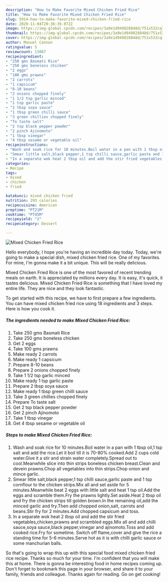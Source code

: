 ```yaml
---
description: "How to Make Favorite Mixed Chicken Fried Rice"
title: "How to Make Favorite Mixed Chicken Fried Rice"
slug: 5914-how-to-make-favorite-mixed-chicken-fried-rice
date: 2020-11-04T20:38:39.072Z
image: https://img-global.cpcdn.com/recipes/3a9e1d949828848d/751x532cq70/mixed-chicken-fried-rice-recipe-main-photo.jpg
thumbnail: https://img-global.cpcdn.com/recipes/3a9e1d949828848d/751x532cq70/mixed-chicken-fried-rice-recipe-main-photo.jpg
cover: https://img-global.cpcdn.com/recipes/3a9e1d949828848d/751x532cq70/mixed-chicken-fried-rice-recipe-main-photo.jpg
author: Manuel Cannon
ratingvalue: 5
reviewcount: 13087
recipeingredient:
- "250 gms Basmati Rice"
- "250 gms boneless chicken"
- "2 eggs"
- "100 gms prawns"
- "2 carrots"
- "1 capsicum"
- "8-10 beans"
- "2 onions chopped finely"
- "1 1/2 tsp garlic minced"
- "1 tsp garlic paste"
- "2 tbsp soya sauce"
- "1 tbsp green chilli sauce"
- "3 green chillies chopped finely"
- "To taste salt"
- "2 tsp black pepper powder"
- "2 pinch Ajinomoto"
- "1 tbsp vinegar"
- "4 tbsp sesame or vegetable oil"
recipeinstructions:
- "Wash and soak rice for 10 minutes.Boil water in a pan with 1 tbsp oil,1 tsp salt and add the rice.Let it boil till it is 70-80% cooked.Add 2 cups cold water.Give it a stir and strain water completely.Spread out to cool.Meanwhile slice into thin strips boneless chicken breast.Clean and devein prawns.Chop all vegetables into thin strips.Chop onion and mince garlic."
- "Smear little salt,black pepper,1 tsp chilli sauce,garlic paste and 1 tsp cornflour to the chicken strips.Mix all and set aside for 5 minutes.Meanwhile beat 2 eggs with little salt and heat 1 tsp oil.Add the eggs and scramble them.Fry the prawns lightly.Set aside.Heat 2 tbsp oil and fry the chicken strips till golden brown.In the remaining oil,add the minced garlic and fry.Then add chopped onion,salt, carrots and beans.Stir fry for 2 minutes.Add chopped capsicum and toss."
- "In a separate wok heat 2 tbsp oil and add the stir fried vegetables,chicken,prawns and scrambled eggs.Mix all and add chilli sauce,soya sauce,black pepper,vinegar and ajinomoto.Toss and add cooked rice.Fry for sometime. Switch off flame,cover and give the rice a standing time for 5-6 minutes.Serve hot as it is with chilli garlic sauce or some manchurian balls."
categories:
- Recipe
tags:
- mixed
- chicken
- fried

katakunci: mixed chicken fried 
nutrition: 293 calories
recipecuisine: American
preptime: "PT21M"
cooktime: "PT45M"
recipeyield: "2"
recipecategory: Dessert

---
```



![Mixed Chicken Fried Rice](https://img-global.cpcdn.com/recipes/3a9e1d949828848d/751x532cq70/mixed-chicken-fried-rice-recipe-main-photo.jpg)

Hello everybody, I hope you're having an incredible day today. Today, we're going to make a special dish, mixed chicken fried rice. One of my favorites. For mine, I'm gonna make it a bit unique. This will be really delicious.



Mixed Chicken Fried Rice is one of the most favored of recent trending meals on earth. It is appreciated by millions every day. It is easy, it's quick, it tastes delicious. Mixed Chicken Fried Rice is something that I have loved my entire life. They are nice and they look fantastic.


To get started with this recipe, we have to first prepare a few ingredients. You can have mixed chicken fried rice using 18 ingredients and 3 steps. Here is how you cook it.

<!--inarticleads1-->

##### The ingredients needed to make Mixed Chicken Fried Rice:

1. Take 250 gms Basmati Rice
1. Take 250 gms boneless chicken
1. Get 2 eggs
1. Take 100 gms prawns
1. Make ready 2 carrots
1. Make ready 1 capsicum
1. Prepare 8-10 beans
1. Prepare 2 onions chopped finely
1. Take 1 1/2 tsp garlic minced
1. Make ready 1 tsp garlic paste
1. Prepare 2 tbsp soya sauce
1. Make ready 1 tbsp green chilli sauce
1. Take 3 green chillies chopped finely
1. Prepare To taste salt
1. Get 2 tsp black pepper powder
1. Get 2 pinch Ajinomoto
1. Take 1 tbsp vinegar
1. Get 4 tbsp sesame or vegetable oil




<!--inarticleads2-->

##### Steps to make Mixed Chicken Fried Rice:

1. Wash and soak rice for 10 minutes.Boil water in a pan with 1 tbsp oil,1 tsp salt and add the rice.Let it boil till it is 70-80% cooked.Add 2 cups cold water.Give it a stir and strain water completely.Spread out to cool.Meanwhile slice into thin strips boneless chicken breast.Clean and devein prawns.Chop all vegetables into thin strips.Chop onion and mince garlic.
1. Smear little salt,black pepper,1 tsp chilli sauce,garlic paste and 1 tsp cornflour to the chicken strips.Mix all and set aside for 5 minutes.Meanwhile beat 2 eggs with little salt and heat 1 tsp oil.Add the eggs and scramble them.Fry the prawns lightly.Set aside.Heat 2 tbsp oil and fry the chicken strips till golden brown.In the remaining oil,add the minced garlic and fry.Then add chopped onion,salt, carrots and beans.Stir fry for 2 minutes.Add chopped capsicum and toss.
1. In a separate wok heat 2 tbsp oil and add the stir fried vegetables,chicken,prawns and scrambled eggs.Mix all and add chilli sauce,soya sauce,black pepper,vinegar and ajinomoto.Toss and add cooked rice.Fry for sometime. Switch off flame,cover and give the rice a standing time for 5-6 minutes.Serve hot as it is with chilli garlic sauce or some manchurian balls.




So that's going to wrap this up with this special food mixed chicken fried rice recipe. Thanks so much for your time. I'm confident that you will make this at home. There is gonna be interesting food in home recipes coming up. Don't forget to bookmark this page in your browser, and share it to your family, friends and colleague. Thanks again for reading. Go on get cooking!
